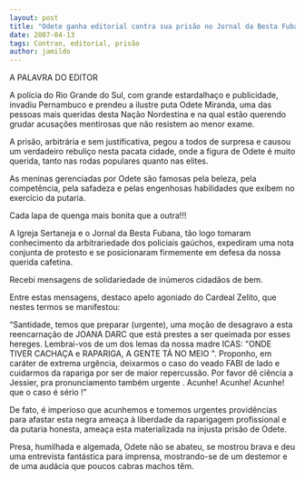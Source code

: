 ```yaml
---
layout: post
title: "Odete ganha editorial contra sua prisão no Jornal da Besta Fubana"
date: 2007-04-13
tags: Contran, editorial, prisão
author: jamildo
---
```

A PALAVRA DO EDITOR

A pol&iacute;cia do Rio Grande do Sul, com grande estardalha&ccedil;o e publicidade, invadiu Pernambuco e prendeu a ilustre puta Odete Miranda, uma das pessoas mais queridas desta Na&ccedil;&atilde;o Nordestina e na qual est&atilde;o querendo grudar acusa&ccedil;&otilde;es mentirosas que n&atilde;o resistem ao menor exame.

A pris&atilde;o, arbitr&aacute;ria e sem justificativa, pegou a todos de surpresa e causou um verdadeiro rebuli&ccedil;o nesta pacata cidade, onde a figura de Odete &eacute; muito querida, tanto nas rodas populares quanto nas elites.

As meninas gerenciadas por Odete s&atilde;o famosas pela beleza, pela compet&ecirc;ncia, pela safadeza e pelas engenhosas habilidades que exibem no exerc&iacute;cio da putaria.

Cada lapa de quenga mais bonita que a outra!!!

A Igreja Sertaneja e o Jornal da Besta Fubana, t&atilde;o logo tomaram conhecimento da arbitrariedade dos policiais ga&uacute;chos, expediram uma nota conjunta de protesto e se posicionaram firmemente em defesa da nossa querida cafetina.

Recebi mensagens de solidariedade de in&uacute;meros cidad&atilde;os de bem.

Entre estas mensagens, destaco apelo agoniado do Cardeal Zelito, que nestes termos se manifestou:

&ldquo;Santidade, temos que preparar (urgente), uma mo&ccedil;&atilde;o de desagravo a esta reencarna&ccedil;&atilde;o de JOANA DARC que est&aacute; prestes a ser queimada por esses hereges. Lembrai-vos de um dos lemas da nossa madre ICAS: "ONDE TIVER CACHA&Ccedil;A e RAPARIGA, A GENTE T&Aacute; NO MEIO ". Proponho, em car&aacute;ter de extrema urg&ecirc;ncia, deixarmos o caso do veado FABI de lado e cuidarmos da rapariga por ser de maior repercuss&atilde;o. Por favor d&ecirc; ci&ecirc;ncia a Jessier, pra pronunciamento tamb&eacute;m urgente . Acunhe! Acunhe! Acunhe! que o caso &eacute; s&eacute;rio !&rdquo;

De fato, &eacute; imperioso que acunhemos e tomemos urgentes provid&ecirc;ncias para afastar esta negra amea&ccedil;a &agrave; liberdade da raparigagem profissional e da putaria honesta, amea&ccedil;a esta materializada na injusta pris&atilde;o de Odete.

Presa, humilhada e algemada, Odete n&atilde;o se abateu, se mostrou brava e deu uma entrevista fant&aacute;stica para imprensa, mostrando-se de um destemor e de uma aud&aacute;cia que poucos cabras machos t&ecirc;m.

